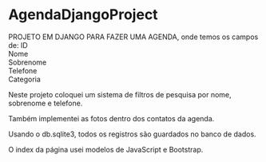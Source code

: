 # AgendaDjangoProject

PROJETO EM DJANGO PARA FAZER UMA AGENDA, onde temos os campos de:
ID	
Nome	
Sobrenome	
Telefone	
Categoria

Neste projeto coloquei um sistema de filtros de pesquisa por nome, sobrenome e telefone.

Também implementei as fotos dentro dos contatos da agenda.

Usando o db.sqlite3, todos os registros são guardados no banco de dados. 

O index da página usei modelos de JavaScript e Bootstrap.
